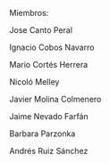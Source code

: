 Miembros:

Jose Canto Peral

Ignacio Cobos Navarro

Mario Cortés Herrera

Nicoló Melley

Javier Molina Colmenero

Jaime Nevado Farfán

Barbara Parzonka

Andrés Ruiz Sánchez







